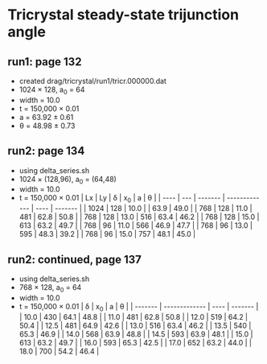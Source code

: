 # Tricrystal steady-state trijunction angle

## run1: page 132
* created drag/tricrystal/run1/tricr.000000.dat
* 1024 &times; 128, a<sub>0</sub> = 64
* width = 10.0
* t = 150,000 &times; 0.01
* a = 63.92 &plusmn; 0.61
* &theta; = 48.98 &plusmn; 0.73

## run2: page 134
* using delta_series.sh
* 1024 &times; (128,96), a<sub>0</sub> = (64,48)
* width = 10.0
* t = 150,000 &times; 0.01
| Lx   | Ly  | &delta; | x<sub>0</sub> | a    | &theta; |
| ---- | --- | ------- | ------------- | ---- | ------- |
| 1024 | 128 | 10.0    |               | 63.9 | 49.0    |
| 768  | 128 | 11.0    | 481           | 62.8 | 50.8    |
| 768  | 128 | 13.0    | 516           | 63.4 | 46.2    |
| 768  | 128 | 15.0    | 613           | 63.2 | 49.7    |
| 768  | 96  | 11.0    | 566           | 46.9 | 47.7    |
| 768  | 96  | 13.0    | 595           | 48.3 | 39.2    |
| 768  | 96  | 15.0    | 757           | 48.1 | 45.0    |

## run2: continued, page 137
* using delta_series.sh
* 768 &times; 128, a<sub>0</sub> = 64
* width = 10.0
* t = 150,000 &times; 0.01
| &delta; | x<sub>0</sub> | a    | &theta; |
| ------- | ------------- | ---- | ------- |
| 10.0    | 430           | 64.1 | 48.8    | 
| 11.0    | 481           | 62.8 | 50.8    |
| 12.0    | 519           | 64.2 | 50.4    |
| 12.5    | 481           | 64.9 | 42.6    |
| 13.0    | 516           | 63.4 | 46.2    |
| 13.5    | 540           | 65.3 | 46.9    |
| 14.0    | 568           | 63.9 | 48.8    |
| 14.5    | 593           | 63.9 | 48.1    |
| 15.0    | 613           | 63.2 | 49.7    |
| 16.0    | 593           | 65.3 | 42.5    |
| 17.0    | 652           | 63.2 | 44.0    |
| 18.0    | 700           | 54.2 | 46.4    |
